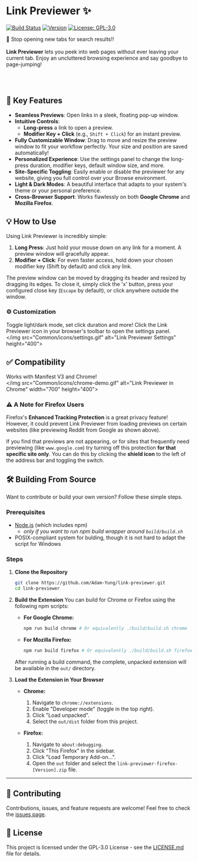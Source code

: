 # Link Previewer ✨

[![Build Status](https://img.shields.io/badge/build-passing-brightgreen)](https://github.com/your-username/link-previewer)
[![Version](https://img.shields.io/badge/version-1.0.0-blue)](https://github.com/your-username/link-previewer)
[![License: GPL-3.0](https://img.shields.io/badge/License-GPL3.0-yellow.svg)](https://opensource.org/licenses/GPL)

📢 Stop opening new tabs for search results‼️ </br></br>
**Link Previewer** lets you peek into web pages without ever leaving your current tab. Enjoy an uncluttered browsing experience and say goodbye to page-jumping!

</br>
</img src="Common/icons/firefox-demo.gif" alt="Link Previewer in Action" width="700" height="400">
</br>

## 🚀 Key Features

* **Seamless Previews**: Open links in a sleek, floating pop-up window.
* **Intuitive Controls**:
  * **Long-press** a link to open a preview.
  * **Modifier Key + Click** (e.g., `Shift + Click`) for an instant preview.
* **Fully Customizable Window**: Drag to move and resize the preview window to fit your workflow perfectly. Your size and position are saved automatically!
* **Personalized Experience**: Use the settings panel to change the long-press duration, modifier keys, default window size, and more.
* **Site-Specific Toggling**: Easily enable or disable the previewer for any website, giving you full control over your Browse environment.
* **Light & Dark Modes**: A beautiful interface that adapts to your system's theme or your personal preference.
* **Cross-Browser Support**: Works flawlessly on both **Google Chrome** and **Mozilla Firefox**.

## 💡 How to Use

Using Link Previewer is incredibly simple:

1. **Long Press**: Just hold your mouse down on any link for a moment. A preview window will gracefully appear.
2. **Modifier + Click**: For even faster access, hold down your chosen modifier key (Shift by default) and click any link.

The preview window can be moved by dragging its header and resized by dragging its edges. To close it, simply click the 'x' button, press your configured close key (`Escape` by default), or click anywhere outside the window.

### ⚙️ Customization

Toggle light/dark mode, set click duration and more! Click the Link Previewer icon in your browser's toolbar to open the settings panel.
</br>
</img src="Common/icons/settings.gif" alt="Link Previewer Settings" height="400">
</br>

## ✅ Compatibility

Works with Manifest V3 and Chrome!
</br>
</img src="Common/icons/chrome-demo.gif" alt="Link Previewer in Chrome" width="700" height="400">
</br>

### ⚠️ A Note for Firefox Users

Firefox's **Enhanced Tracking Protection** is a great privacy feature! However, it could prevent Link Previewer from loading previews on certain websites (like previewing Reddit from Google as shown above).

If you find that previews are not appearing, or for sites that frequently need previewing (like `www.google.com`) try turning off this protection **for that specific site only**. You can do this by clicking the **shield icon** to the left of the address bar and toggling the switch.
</br>

## 🛠️ Building From Source

Want to contribute or build your own version? Follow these simple steps.

### Prerequisites

* [Node.js](https://nodejs.org/) (which includes npm)
  * *only if you want to run npm build wrapper around `build/build.sh`*
* POSIX-compliant system for bulding, though it is not hard to adapt the script for Windows

### Steps

1. **Clone the Repository**

    ```bash
    git clone https://github.com/Adam-Yung/link-previewer.git
    cd link-previewer
    ```

2. **Build the Extension**
    You can build for Chrome or Firefox using the following npm scripts:

    * **For Google Chrome:**

        ```bash
        npm run build chrome # Or equivalently ./build/build.sh chrome
        ```

    * **For Mozilla Firefox:**

        ```bash
        npm run build firefox # Or equivalently ./build/build.sh firefox
        ```

    After running a build command, the complete, unpacked extension will be available in the `out/` directory.

3. **Load the Extension in Your Browser**

    * **Chrome:**
        1. Navigate to `chrome://extensions`.
        2. Enable "Developer mode" (toggle in the top right).
        3. Click "Load unpacked".
        4. Select the `out/dist` folder from this project.

    * **Firefox:**
        1. Navigate to `about:debugging`.
        2. Click "This Firefox" in the sidebar.
        3. Click "Load Temporary Add-on...".
        4. Open the `out` folder and select the `link-previewer-firefox-[Version].zip` file.

---

## 🤝 Contributing

Contributions, issues, and feature requests are welcome! Feel free to check the [issues page](https://github.com/your-username/link-previewer/issues).

## 📜 License

This project is licensed under the GPL-3.0 License - see the [LICENSE.md](LICENSE.md) file for details.
